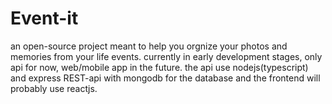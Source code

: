 # Event-it
an open-source project meant to help you orgnize your photos and memories from your life events.
currently in early development stages, only api for now, web/mobile app in the future.
the api use nodejs(typescript) and express REST-api with mongodb for the database and the frontend will probably use reactjs.
